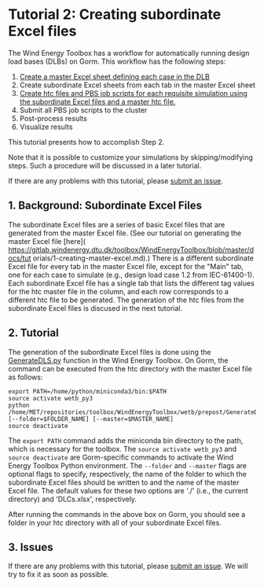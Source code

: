 # Tutorial 2: Creating subordinate Excel files

The Wind Energy Toolbox has a workflow for automatically running design load 
bases (DLBs) on Gorm.
This workflow has the following steps:
1. [Create a master Excel sheet defining each case in the DLB](https://gitlab.windenergy.dtu.dk/toolbox/WindEnergyToolbox/blob/master/docs/tutorials/1-creating-master-excel.md)
2. Create subordinate Excel sheets from each tab in the master Excel sheet
3. [Create htc files and PBS job scripts for each requisite simulation using 
the subordinate Excel files and a master htc file.](https://gitlab.windenergy.dtu.dk/toolbox/WindEnergyToolbox/blob/master/docs/tutorials/3-creating-htc-pbs-files.md)
4. Submit all PBS job scripts to the cluster
5. Post-process results
6. Visualize results

This tutorial presents how to accomplish Step 2.

Note that it is possible to customize your simulations by skipping/modifying 
steps.
Such a procedure will be discussed in a later tutorial.

If there are any problems with this tutorial, please [submit an issue](
https://gitlab.windenergy.dtu.dk/toolbox/WindEnergyToolbox/issues).

## 1. Background: Subordinate Excel Files

The subordinate Excel files are a series of basic Excel files that are 
generated from the master Excel file. (See our tutorial on generating the 
master Excel file [here]( https://gitlab.windenergy.dtu.dk/toolbox/WindEnergyToolbox/blob/master/docs/tut orials/1-creating-master-excel.md).)
There is a different subordinate Excel file for every tab in the master Excel 
file, except for the "Main" tab, one for each case to simulate (e.g., design 
load case 1.2 from IEC-61400-1).
Each subordinate Excel file has a single tab that lists the different tag 
values for the htc master file in the column, and each row corresponds to a 
different htc file to be generated.
The generation of the htc files from the subordinate Excel files is discused 
in the next tutorial.


## 2. Tutorial

The generation of the subordinate Excel files is done using the 
[GenerateDLS.py](https://gitlab.windenergy.dtu.dk/toolbox/WindEnergyToolbox/blob/master/wetb/prepost/GenerateDLCs.py)
function in the Wind Energy Toolbox.
On Gorm, the command can be executed from the htc directory with the master 
Excel file as follows:
```
export PATH=/home/python/miniconda3/bin:$PATH
source activate wetb_py3
python /home/MET/repositories/toolbox/WindEnergyToolbox/wetb/prepost/GenerateDLCs.py [--folder=$FOLDER_NAME] [--master=$MASTER_NAME]
source deactivate
```

The ```export PATH``` command adds the miniconda bin directory to the path, 
which is necessary for the toolbox.
The ```source activate wetb_py3``` and ```source deactivate``` are 
Gorm-specific commands to activate the Wind Energy Toolbox Python environment.
The ```--folder``` and ```--master``` flags are optional flags to specify, 
respectively, the name of the folder to which the subordinate Excel files 
should be written to and the name of the master Excel file.
The default values for these two options are './' (i.e., the current 
directory) and 'DLCs.xlsx', respectively.

After running the commands in the above box on Gorm, you should see a folder in 
your htc directory with all of your subordinate Excel files.


## 3. Issues

If there are any problems with this tutorial, please [submit an issue](
https://gitlab.windenergy.dtu.dk/toolbox/WindEnergyToolbox/issues).
We will try to fix it as soon as possible.

